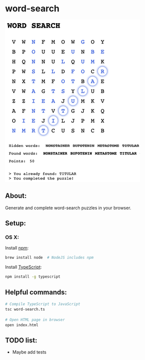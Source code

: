 # word-search

![screenshot](screenshot.png)


## About:

Generate and complete word-search puzzles in your browser.

## Setup:

### OS X:

Install [npm](https://www.npmjs.com/get-npm): 
```bash
brew install node  # NodeJS includes npm
``` 

Install [TypeScript](https://www.typescriptlang.org/#download-links):
```bash
npm install -g typescript
```

## Helpful commands:

```bash
# Compile TypeScript to JavaScript
tsc word-search.ts

# Open HTML page in browser
open index.html
```

## TODO list:

* Maybe add tests